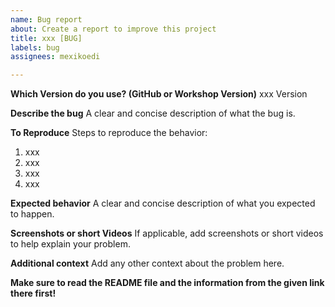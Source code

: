 ```yaml
---
name: Bug report
about: Create a report to improve this project
title: xxx [BUG]
labels: bug
assignees: mexikoedi

---
```


**Which Version do you use? (GitHub or Workshop Version)**
xxx Version

**Describe the bug**
A clear and concise description of what the bug is.

**To Reproduce**
Steps to reproduce the behavior:
1. xxx
2. xxx
3. xxx
4. xxx

**Expected behavior**
A clear and concise description of what you expected to happen.

**Screenshots or short Videos**
If applicable, add screenshots or short videos to help explain your problem.

**Additional context**
Add any other context about the problem here.

**Make sure to read the README file and the information from the given link there first!**
